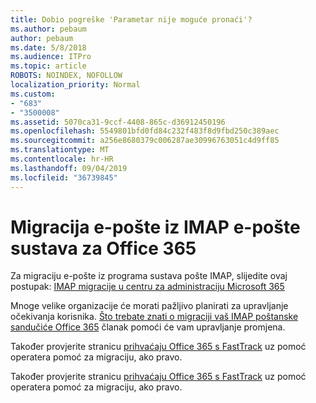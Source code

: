 ```yaml
---
title: Dobio pogreške 'Parametar nije moguće pronaći'?
ms.author: pebaum
author: pebaum
ms.date: 5/8/2018
ms.audience: ITPro
ms.topic: article
ROBOTS: NOINDEX, NOFOLLOW
localization_priority: Normal
ms.custom:
- "683"
- "3500008"
ms.assetid: 5070ca31-9ccf-4408-865c-d36912450196
ms.openlocfilehash: 5549801bfd0fd84c232f483f8d9fbd250c389aec
ms.sourcegitcommit: a256e8680379c006287ae30996763051c4d9ff85
ms.translationtype: MT
ms.contentlocale: hr-HR
ms.lasthandoff: 09/04/2019
ms.locfileid: "36739845"
---
```

# <a name="migrating-email-from-imap-email-system-to-office-365"></a>Migracija e-pošte iz IMAP e-pošte sustava za Office 365

Za migraciju e-pošte iz programa sustava pošte IMAP, slijedite ovaj postupak: [IMAP migracije u centru za administraciju Microsoft 365](https://docs.microsoft.com/Exchange/mailbox-migration/migrating-imap-mailboxes/imap-migration-in-the-admin-center)
  
Mnoge velike organizacije će morati pažljivo planirati za upravljanje očekivanja korisnika. [Što trebate znati o migraciji vaš IMAP poštanske sandučiće Office 365](https://docs.microsoft.com/Exchange/mailbox-migration/migrating-imap-mailboxes/migrating-imap-mailboxes) članak pomoći će vam upravljanje promjena.

Također provjerite stranicu [prihvaćaju Office 365 s FastTrack](https://www.microsoft.com/fasttrack/microsoft-365/office-365) uz pomoć operatera pomoć za migraciju, ako pravo.
  

Također provjerite stranicu [prihvaćaju Office 365 s FastTrack](https://www.microsoft.com/fasttrack/microsoft-365/office-365) uz pomoć operatera pomoć za migraciju, ako pravo.
  